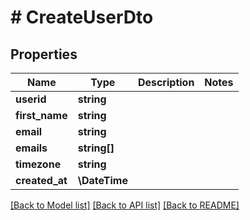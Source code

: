 # # CreateUserDto

## Properties

Name | Type | Description | Notes
------------ | ------------- | ------------- | -------------
**userid** | **string** |  |
**first_name** | **string** |  |
**email** | **string** |  |
**emails** | **string[]** |  |
**timezone** | **string** |  |
**created_at** | **\DateTime** |  |

[[Back to Model list]](../../README.md#models) [[Back to API list]](../../README.md#endpoints) [[Back to README]](../../README.md)
